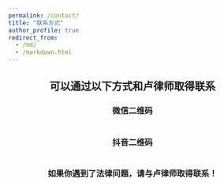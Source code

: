 ```yaml
---
permalink: /contact/
title: "联系方式"
author_profile: true
redirect_from: 
  - /md/
  - /markdown.html
---
```


## <center> 可以通过以下方式和卢律师取得联系</center>

### <center>微信二维码</center>

<center><img src="https://lulawoffice.github.io/images/微信.jpg#pic_center" title="" alt="" data-align="center"></center>

### <center>抖音二维码</center>

<center><img src="https://lulawoffice.github.io/images/抖音.jpg#pic_center" title="" alt="" data-align="center"></center>

### <center>如果你遇到了法律问题，请与卢律师取得联系！</center>
